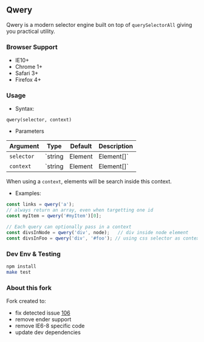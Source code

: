 ## Qwery
Qwery is a modern selector engine built on top of `querySelectorAll` giving you practical utility.

### Browser Support

  - IE10+
  - Chrome 1+
  - Safari 3+
  - Firefox 4+

### Usage

* Syntax:

```
qwery(selector, context)
```

* Parameters

|Argument|Type|Default|Description|
---|---|:---:|:--|
`selector` | `string | Element | Element[]` | - | a css selector, an element, or an array of elements|
`context` | `string | Element | Element[]` | `document` | a css selector, an element, or an array of elements (only first item will be used as context)

When using a `context`, elements will be search inside this context.

* Examples:

``` js
const links = qwery('a');
// always return an array, even when targetting one id
const myItem = qwery('#myItem')[0];

// Each query can optionally pass in a context
const divsInNode = qwery('div', node);   // div inside node element
const divsInFoo = qwery('div', '#foo'); // using css selector as context
```


### Dev Env & Testing

``` sh
npm install
make test
```

### About this fork

Fork created to:
* fix detected issue [106](https://github.com/ded/qwery/issues/106)
* remove ender support
* remove IE6-8 specific code
* update dev dependencies

